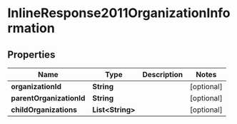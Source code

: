 
# InlineResponse2011OrganizationInformation

## Properties
Name | Type | Description | Notes
------------ | ------------- | ------------- | -------------
**organizationId** | **String** |  |  [optional]
**parentOrganizationId** | **String** |  |  [optional]
**childOrganizations** | **List&lt;String&gt;** |  |  [optional]




